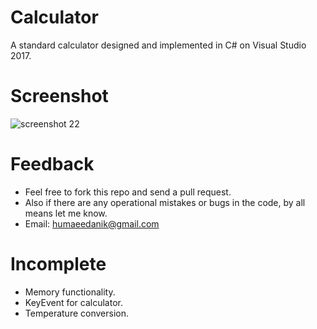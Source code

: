 Calculator
========================
A standard calculator designed and implemented in C# on Visual Studio 2017.

Screenshot
========================
![screenshot 22](https://user-images.githubusercontent.com/33657583/39392364-1d40114a-4ad6-11e8-89cb-fce735743ea6.png)

Feedback
========================
* Feel free to fork this repo and send a pull request.
* Also if there are any operational mistakes or bugs in the code, by all means let me know.
* Email: humaeedanik@gmail.com

Incomplete
========================
* Memory functionality. 
* KeyEvent for calculator.
* Temperature conversion.

